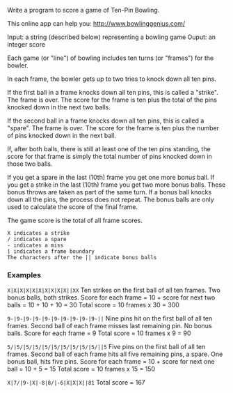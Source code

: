 Write a program to score a game of Ten-Pin Bowling.

This online app can help you: http://www.bowlinggenius.com/

Input: a string (described below) representing a bowling game
Ouput: an integer score

Each game (or "line") of bowling includes ten turns (or "frames") for the bowler.

In each frame, the bowler gets up to two tries to knock down all ten pins.

If the first ball in a frame knocks down all ten pins, this is called a "strike". The frame is over. The score for the frame is ten plus the total of the pins knocked down in the next two balls.

If the second ball in a frame knocks down all ten pins, this is called a "spare". The frame is over. The score for the frame is ten plus the number of pins knocked down in the next ball.

If, after both balls, there is still at least one of the ten pins standing, the score for that frame is simply the total number of pins knocked down in those two balls.

If you get a spare in the last (10th) frame you get one more bonus ball. If you get a strike in the last (10th) frame you get two more bonus balls. These bonus throws are taken as part of the same turn. If a bonus ball knocks down all the pins, the process does not repeat. The bonus balls are only used to calculate the score of the final frame.

The game score is the total of all frame scores.
```
X indicates a strike
/ indicates a spare
- indicates a miss
| indicates a frame boundary
The characters after the || indicate bonus balls
```
### Examples
``X|X|X|X|X|X|X|X|X|X||XX`` Ten strikes on the first ball of all ten frames. Two bonus balls, both strikes. Score for each frame = 10 + score for next two balls = 10 + 10 + 10 = 30 Total score = 10 frames x 30 = 300

``9-|9-|9-|9-|9-|9-|9-|9-|9-|9-||`` Nine pins hit on the first ball of all ten frames. Second ball of each frame misses last remaining pin. No bonus balls. Score for each frame = 9 Total score = 10 frames x 9 = 90

``5/|5/|5/|5/|5/|5/|5/|5/|5/|5/||5`` Five pins on the first ball of all ten frames. Second ball of each frame hits all five remaining pins, a spare. One bonus ball, hits five pins. Score for each frame = 10 + score for next one ball = 10 + 5 = 15 Total score = 10 frames x 15 = 150

``X|7/|9-|X|-8|8/|-6|X|X|X||81`` Total score = 167